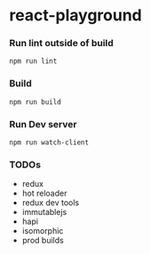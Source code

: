 # react-playground

### Run lint outside of build
`npm run lint`

### Build
`npm run build`

### Run Dev server
`npm run watch-client`

### TODOs
- redux
- hot reloader
- redux dev tools
- immutablejs
- hapi
- isomorphic
- prod builds
